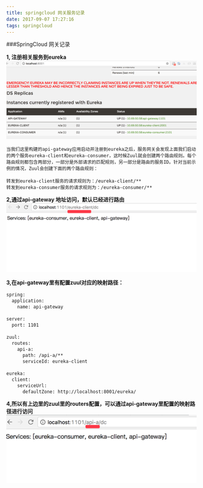 ```yaml
---
title: springcloud 网关服务记录
date: 2017-09-07 17:27:16
tags: springcloud
---
```


###SpringCloud 网关记录

**1, 注册相关服务到eureka**
![](https://raw.githubusercontent.com/zhulg/allpic/master/api-gateway1.png)

```
当我们这里构建的api-gateway应用启动并注册到eureka之后，服务网关会发现上面我们启动的两个服务eureka-client和eureka-consumer，这时候Zuul就会创建两个路由规则。每个路由规则都包含两部分，一部分是外部请求的匹配规则，另一部分是路由的服务ID。针对当前示例的情况，Zuul会创建下面的两个路由规则：

转发到eureka-client服务的请求规则为：/eureka-client/**
转发到eureka-consumer服务的请求规则为：/eureka-consumer/**

```

<!-- more -->


**2,通过api-gateway 地址访问，默认已经进行路由**
![](https://github.com/zhulg/allpic/blob/master/api-gateway2.png?raw=true)

**3,在api-gateway里有配置zuul对应的映射路径：**

```
spring:
  application:
    name: api-gateway

server:
  port: 1101

zuul:
  routes:
    api-a:
      path: /api-a/**
      serviceId: eureka-client

eureka:
  client:
    serviceUrl:
      defaultZone: http://localhost:8001/eureka/
```

**4,所以有上边里的zuul里的routers配置，可以通过api-gateway里配置的映射路径进行访问**
![](https://raw.githubusercontent.com/zhulg/allpic/master/api-gateway3.png)